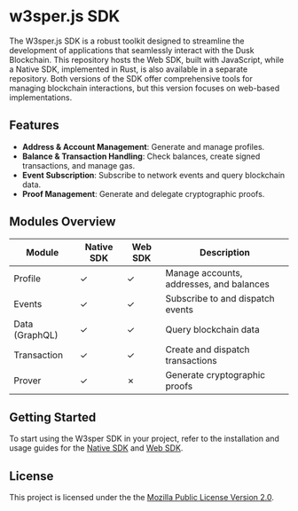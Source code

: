 # w3sper.js SDK

The W3sper.js SDK is a robust toolkit designed to streamline the development of
applications that seamlessly interact with the Dusk Blockchain. This repository
hosts the Web SDK, built with JavaScript, while a Native SDK, implemented in
Rust, is also available in a separate repository. Both versions of the SDK offer
comprehensive tools for managing blockchain interactions, but this version
focuses on web-based implementations.

## Features

- **Address & Account Management**: Generate and manage profiles.
- **Balance & Transaction Handling**: Check balances, create signed
  transactions, and manage gas.
- **Event Subscription**: Subscribe to network events and query blockchain data.
- **Proof Management**: Generate and delegate cryptographic proofs.

## Modules Overview

| Module         | Native SDK | Web SDK | Description                              |
| -------------- | ---------- | ------- | ---------------------------------------- |
| Profile        | ✓          | ✓       | Manage accounts, addresses, and balances |
| Events         | ✓          | ✓       | Subscribe to and dispatch events         |
| Data (GraphQL) | ✓          | ✓       | Query blockchain data                    |
| Transaction    | ✓          | ✓       | Create and dispatch transactions         |
| Prover         | ✓          | ✗       | Generate cryptographic proofs            |

## Getting Started

To start using the W3sper SDK in your project, refer to the installation and
usage guides for the [Native SDK](link-to-native-sdk-docs) and
[Web SDK](link-to-web-sdk-docs).

## License

This project is licensed under the the
[Mozilla Public License Version 2.0](./LICENSE).
